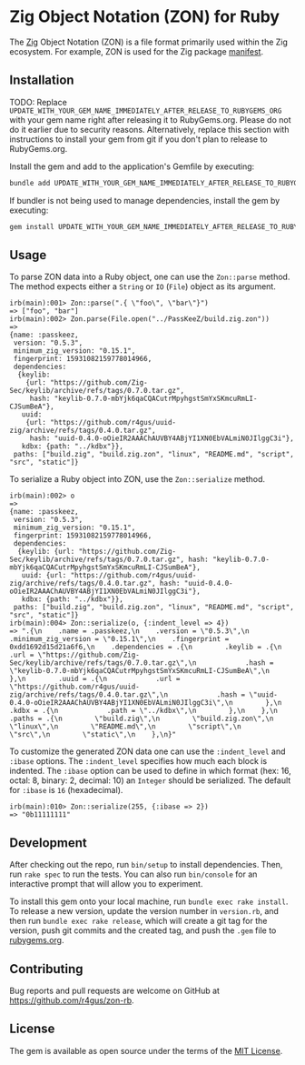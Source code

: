 # Zig Object Notation (ZON) for Ruby

The [Zig](https://ziglang.org/) Object Notation (ZON) is a file format primarily used within the Zig ecosystem. For example, ZON is used for the Zig package [manifest](https://github.com/ziglang/zig/blob/b7ab62540963d80f68d0e9ee7ce18520fb173487/doc/build.zig.zon.md).

## Installation

TODO: Replace `UPDATE_WITH_YOUR_GEM_NAME_IMMEDIATELY_AFTER_RELEASE_TO_RUBYGEMS_ORG` with your gem name right after releasing it to RubyGems.org. Please do not do it earlier due to security reasons. Alternatively, replace this section with instructions to install your gem from git if you don't plan to release to RubyGems.org.

Install the gem and add to the application's Gemfile by executing:

```bash
bundle add UPDATE_WITH_YOUR_GEM_NAME_IMMEDIATELY_AFTER_RELEASE_TO_RUBYGEMS_ORG
```

If bundler is not being used to manage dependencies, install the gem by executing:

```bash
gem install UPDATE_WITH_YOUR_GEM_NAME_IMMEDIATELY_AFTER_RELEASE_TO_RUBYGEMS_ORG
```

## Usage

To parse ZON data into a Ruby object, one can use the `Zon::parse` method. The method expects either a `String` or `IO` (`File`) object as its argument.

```irb
irb(main):001> Zon::parse(".{ \"foo\", \"bar\"}")
=> ["foo", "bar"]
irb(main):002> Zon.parse(File.open("../PassKeeZ/build.zig.zon"))
=>
{name: :passkeez,
 version: "0.5.3",
 minimum_zig_version: "0.15.1",
 fingerprint: 15931082159778014966,
 dependencies:
  {keylib:
    {url: "https://github.com/Zig-Sec/keylib/archive/refs/tags/0.7.0.tar.gz",
     hash: "keylib-0.7.0-mbYjk6qaCQACutrMpyhgstSmYxSKmcuRmLI-CJSumBeA"},
   uuid:
    {url: "https://github.com/r4gus/uuid-zig/archive/refs/tags/0.4.0.tar.gz",
     hash: "uuid-0.4.0-oOieIR2AAAChAUVBY4ABjYI1XN0EbVALmiN0JIlggC3i"},
   kdbx: {path: "../kdbx"}},
 paths: ["build.zig", "build.zig.zon", "linux", "README.md", "script", "src", "static"]}
```

To serialize a Ruby object into ZON, use the `Zon::serialize` method. 

```irb
irb(main):002> o
=>
{name: :passkeez,
 version: "0.5.3",
 minimum_zig_version: "0.15.1",
 fingerprint: 15931082159778014966,
 dependencies:
  {keylib: {url: "https://github.com/Zig-Sec/keylib/archive/refs/tags/0.7.0.tar.gz", hash: "keylib-0.7.0-mbYjk6qaCQACutrMpyhgstSmYxSKmcuRmLI-CJSumBeA"},
   uuid: {url: "https://github.com/r4gus/uuid-zig/archive/refs/tags/0.4.0.tar.gz", hash: "uuid-0.4.0-oOieIR2AAAChAUVBY4ABjYI1XN0EbVALmiN0JIlggC3i"},
   kdbx: {path: "../kdbx"}},
 paths: ["build.zig", "build.zig.zon", "linux", "README.md", "script", "src", "static"]}
irb(main):004> Zon::serialize(o, {:indent_level => 4})
=> ".{\n    .name = .passkeez,\n    .version = \"0.5.3\",\n    .minimum_zig_version = \"0.15.1\",\n    .fingerprint = 0xdd1692d15d21a6f6,\n    .dependencies = .{\n        .keylib = .{\n            .url = \"https://github.com/Zig-Sec/keylib/archive/refs/tags/0.7.0.tar.gz\",\n            .hash = \"keylib-0.7.0-mbYjk6qaCQACutrMpyhgstSmYxSKmcuRmLI-CJSumBeA\",\n        },\n        .uuid = .{\n            .url = \"https://github.com/r4gus/uuid-zig/archive/refs/tags/0.4.0.tar.gz\",\n            .hash = \"uuid-0.4.0-oOieIR2AAAChAUVBY4ABjYI1XN0EbVALmiN0JIlggC3i\",\n        },\n        .kdbx = .{\n            .path = \"../kdbx\",\n        },\n    },\n    .paths = .{\n        \"build.zig\",\n        \"build.zig.zon\",\n        \"linux\",\n        \"README.md\",\n        \"script\",\n        \"src\",\n        \"static\",\n    },\n}"
```

To customize the generated ZON data one can use the `:indent_level` and `:ibase` options. The `:indent_level` specifies how much each block is indented. The `:ibase` option can be used to define in which format (hex: 16, octal: 8, binary: 2, decimal: 10) an `Integer` should be serialized. The default for `:ibase` is `16` (hexadecimal).

```irb
irb(main):010> Zon::serialize(255, {:ibase => 2})
=> "0b11111111"
```

## Development

After checking out the repo, run `bin/setup` to install dependencies. Then, run `rake spec` to run the tests. You can also run `bin/console` for an interactive prompt that will allow you to experiment.

To install this gem onto your local machine, run `bundle exec rake install`. To release a new version, update the version number in `version.rb`, and then run `bundle exec rake release`, which will create a git tag for the version, push git commits and the created tag, and push the `.gem` file to [rubygems.org](https://rubygems.org).

## Contributing

Bug reports and pull requests are welcome on GitHub at https://github.com/r4gus/zon-rb.

## License

The gem is available as open source under the terms of the [MIT License](https://opensource.org/licenses/MIT).
